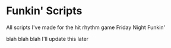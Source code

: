 # Funkin' Scripts
All scripts I've made for the hit rhythm game Friday Night Funkin'

blah blah blah I'll update this later
